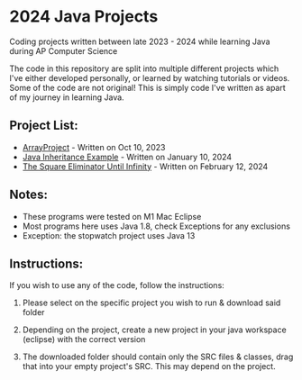 # 2024 Java Projects

Coding projects written between late 2023 - 2024 while learning Java during AP Computer Science

The code in this repository are split into multiple different projects which I've either developed personally, or learned by watching tutorials or videos. Some of the code are not original! This is simply code I've written as apart of my journey in learning Java. 

## Project List:
* [ArrayProject](https://github.com/EmperorMurfy/2024JavaProjects/tree/main/ArrayProject) - Written on Oct 10, 2023
* [Java Inheritance Example](https://github.com/EmperorMurfy/2024JavaProjects/tree/main/Java%20Inheritance%20Example) - Written on January 10, 2024
* [The Square Eliminator Until Infinity](https://github.com/EmperorMurfy/2024JavaProjects/tree/main/The%20Square%20Eliminator%20Until%20Infinity) - Written on February 12, 2024


## Notes:
* These programs were tested on M1 Mac Eclipse
* Most programs here uses Java 1.8, check Exceptions for any exclusions 
* Exception: the stopwatch project uses Java 13

## Instructions:
If you wish to use any of the code, follow the instructions:

1) Please select on the specific project you wish to run & download said folder

2) Depending on the project, create a new project in your java workspace (eclipse) with the correct version

3) The downloaded folder should contain only the SRC files & classes, drag that into your empty project's SRC. This may depend on the project.
